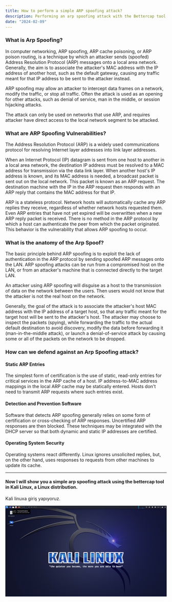 ```yaml
---
title: How to perform a simple ARP spoofing attack?
description: Performing an arp spoofing attack with the Bettercap tool.
date: "2024-02-09"
---
```


### What is Arp Spoofing?

In computer networking, ARP spoofing, ARP cache poisoning, or ARP poison routing, is a technique by which an attacker sends (spoofed) Address Resolution Protocol (ARP) 
messages onto a local area network. Generally, the aim is to associate the attacker's MAC address with the IP address of another host, such as the default gateway, causing any 
traffic meant for that IP address to be sent to the attacker instead.

ARP spoofing may allow an attacker to intercept data frames on a network, modify the traffic, or stop all traffic. Often the attack is used as an opening for other attacks, 
such as denial of service, man in the middle, or session hijacking attacks.

The attack can only be used on networks that use ARP, and requires attacker have direct access to the local network segment to be attacked.

### What are ARP Spoofing Vulnerabilities?

The Address Resolution Protocol (ARP) is a widely used communications protocol for resolving Internet layer addresses into link layer addresses.

When an Internet Protocol (IP) datagram is sent from one host to another in a local area network, the destination IP address must be resolved to a MAC address for transmission via the data link layer. 
When another host's IP address is known, and its MAC address is needed, a broadcast packet is sent out on the local network. This packet is known as an ARP request. 
The destination machine with the IP in the ARP request then responds with an ARP reply that contains the MAC address for that IP.

ARP is a stateless protocol. Network hosts will automatically cache any ARP replies they receive, regardless of whether network hosts requested them. 
Even ARP entries that have not yet expired will be overwritten when a new ARP reply packet is received. There is no method in the ARP protocol by which a host can authenticate 
the peer from which the packet originated. This behavior is the vulnerability that allows ARP spoofing to occur.


### What is the anatomy of the Arp Spoof?

The basic principle behind ARP spoofing is to exploit the lack of authentication in the ARP protocol by sending spoofed ARP messages onto the LAN. 
ARP spoofing attacks can be run from a compromised host on the LAN, or from an attacker's machine that is connected directly to the target LAN.

An attacker using ARP spoofing will disguise as a host to the transmission of data on the network between the users. Then users would not know that the attacker is not the real 
host on the network.

Generally, the goal of the attack is to associate the attacker's host MAC address with the IP address of a target host, so that any traffic meant for the target host will be 
sent to the attacker's host. The attacker may choose to inspect the packets (spying), while forwarding the traffic to the actual default destination to avoid discovery, 
modify the data before forwarding it (man-in-the-middle attack), or launch a denial-of-service attack by causing some or all of the packets on the network to be dropped.


### How can we defend against an Arp Spoofing attack?

#### Static ARP Entries

The simplest form of certification is the use of static, read-only entries for critical services in the ARP cache of a host. IP address-to-MAC address mappings in the local ARP 
cache may be statically entered. Hosts don't need to transmit ARP requests where such entries exist.

#### Detection and Prevention Software

Software that detects ARP spoofing generally relies on some form of certification or cross-checking of ARP responses. Uncertified ARP responses are then blocked. 
These techniques may be integrated with the DHCP server so that both dynamic and static IP addresses are certified. 

#### Operating System Security

Operating systems react differently. Linux ignores unsolicited replies, but, on the other hand, uses responses to requests from other machines to update its cache.

<hr></hr>

<h4>Now I will show you a simple arp spoofing attack using the bettercap tool in Kali Linux, a Linux distribution.</h4>

Kali linuxa giriş yapıyoruz.

![Login](../../public\post-picture\arp-spoofing-attack\1.png)